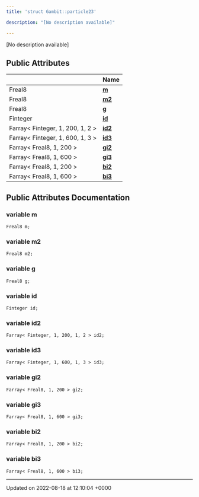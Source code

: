 ```yaml
---
title: 'struct Gambit::particle23'

description: "[No description available]"

---
```









[No description available]

## Public Attributes

|                | Name           |
| -------------- | -------------- |
| Freal8 | **[m](/documentation/code/gambit_2-2/classes/structgambit_1_1particle23/#variable-m)**  |
| Freal8 | **[m2](/documentation/code/gambit_2-2/classes/structgambit_1_1particle23/#variable-m2)**  |
| Freal8 | **[g](/documentation/code/gambit_2-2/classes/structgambit_1_1particle23/#variable-g)**  |
| Finteger | **[id](/documentation/code/gambit_2-2/classes/structgambit_1_1particle23/#variable-id)**  |
| Farray< Finteger, 1, 200, 1, 2 > | **[id2](/documentation/code/gambit_2-2/classes/structgambit_1_1particle23/#variable-id2)**  |
| Farray< Finteger, 1, 600, 1, 3 > | **[id3](/documentation/code/gambit_2-2/classes/structgambit_1_1particle23/#variable-id3)**  |
| Farray< Freal8, 1, 200 > | **[gi2](/documentation/code/gambit_2-2/classes/structgambit_1_1particle23/#variable-gi2)**  |
| Farray< Freal8, 1, 600 > | **[gi3](/documentation/code/gambit_2-2/classes/structgambit_1_1particle23/#variable-gi3)**  |
| Farray< Freal8, 1, 200 > | **[bi2](/documentation/code/gambit_2-2/classes/structgambit_1_1particle23/#variable-bi2)**  |
| Farray< Freal8, 1, 600 > | **[bi3](/documentation/code/gambit_2-2/classes/structgambit_1_1particle23/#variable-bi3)**  |

## Public Attributes Documentation

### variable m

```
Freal8 m;
```


### variable m2

```
Freal8 m2;
```


### variable g

```
Freal8 g;
```


### variable id

```
Finteger id;
```


### variable id2

```
Farray< Finteger, 1, 200, 1, 2 > id2;
```


### variable id3

```
Farray< Finteger, 1, 600, 1, 3 > id3;
```


### variable gi2

```
Farray< Freal8, 1, 200 > gi2;
```


### variable gi3

```
Farray< Freal8, 1, 600 > gi3;
```


### variable bi2

```
Farray< Freal8, 1, 200 > bi2;
```


### variable bi3

```
Farray< Freal8, 1, 600 > bi3;
```


-------------------------------

Updated on 2022-08-18 at 12:10:04 +0000